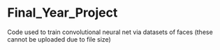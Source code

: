 # Final_Year_Project

Code used to train convolutional neural net via datasets of faces (these cannot be uploaded due to file size)

